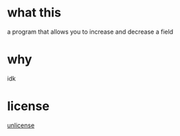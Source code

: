 # what this
a program that allows you to increase and decrease a field
# why
idk
# license
[unlicense](./UNLICENSE.txt)

